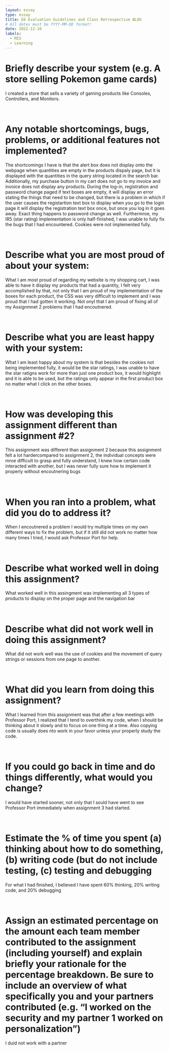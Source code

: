 ```yaml
---
layout: essay
type: essay
title: E6 Evaluation Guidelines and Class Retrospective BLOG
# All dates must be YYYY-MM-DD format!
date: 2022-12-16
labels:
  - MIS
  - Learning
---
```



<h1> Briefly describe your system (e.g. A store selling Pokemon game cards) </h1> 
<p> I created a store that sells a variety of gaming products like Consoles, Controllers, and Monitors.</p>
<br>

<h1>Any notable shortcomings, bugs, problems, or additional features not implemented? </h1> 
<p> The shortcomings I have is that the alert box does not display onto the webpage when quantities are empty in the products dispaly page, but it is displayed with the quantities in the query string located in the search bar. Additionally, my purchase button in my cart does not go to my invoice and invoice does not display any products. During the log-in, registration and password change paged if text boxes are empty, it will display an error stating the things that need to be changed, but there is a problem in which if the user causes the registartion text box to display when you go to the login page it will display the registration text box once, but once you log in it goes away. Exact thing happens to password change as well. Furthermroe, my IR5 (star rating) implementation is only half-finished, I was unable to fully fix the bugs that I had encountered. Cookies were not implemented fully. </p>
<br>

<h1>Describe what you are most proud of about your system: </h1> 
<p> What I am most proud of regarding my website is my shopping cart, I was able to have it display my products that had a quantity, I felt very accomplished by that, not only that I am proud of my implementation of the boxes for each product, the CSS was very difficult to implement and I was proud that I had gotten it working. Not onyl that I am proud of fixing all of my Assignmnet 2 problems that I had encoutnered.</p>
<br>

<h1>Describe what you are least happy with your system: </h1> 
<p> What I am least happy about my system is that besides the cookies not being implemented fully, it would be the star ratings, I was unable to have the star ratigns work for more than just one product box, it would highlight and it is able to be used, but the ratings only appear in the first product box no matter what I click on the other boxes.</p>
<br>

<h1>How was developing this assignment different than assignment #2? </h1> 
<p> This assignment was different than assignment 2 because this assignment felt a lot hardercompared to assignment 2, the individual concepts were mroe difficult to grasp and fully understand, I knew how certain code interacted with another, but I was never fully sure how to implement it properly without encoutnering bugs </p>
<br>

<h1>When you ran into a problem, what did you do to address it? </h1> 
<p> When I encoutnered a problem I would try multiple times on my own different ways to fix the problem, but if it still did not work no matter how many times I tried, I would ask Professor Port for help. </p>
<br>

<h1>Describe what worked well in doing this assignment? </h1> 
<p> What worked well in this assingment was implementing all 3 types of products to display on the proper page and the navigation bar </p>
<br>

<h1>Describe what did not work well in doing this assignment? </h1> 
<p> What did not work well was the use of cookies and the movement of query strings or sessions from one page to another.</p>
<br>

<h1>What did you learn from doing this assignment? </h1> 
 <p> What I learned from this assignment was that after a few meetings with Professor Port, I realized that I tend to overthink my code, when I should be thinking about it slowly and to focus on one thing at a time. Also copying code is usually does nto work in your favor unless your properly study the code. </p>
 <br>
 
<h1>If you could go back in time and do things differently, what would you change? </h1> 
<p> I would have started sooner, not only that I sould have went to see Professor Port immediately when assignment 3 had started. </p>
<br>

<h1>Estimate the % of time you spent (a) thinking about how to do something, (b) writing code (but do not include testing, (c) testing and debugging </h1> 
<p> For what I had finished, I believed I have spent 60% thinking, 20% writing code, and 20% debugging</p>
<br>

<h1> Assign an estimated percentage on the amount each team member contributed to the assignment (including yourself) and explain briefly your rationale for the percentage breakdown. Be sure to include an overview of what specifically you and your partners contributed (e.g. “I worked on the security and my partner 1 worked on personalization”) </h1> 
<p>I duid not work with a partner</p>
